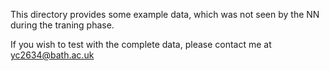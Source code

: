 This directory provides some example data, which was not seen by the NN during the traning phase.

If you wish to test with the complete data, please contact me at yc2634@bath.ac.uk

